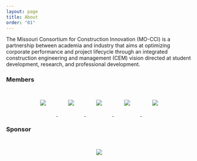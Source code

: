```yaml
---
layout: page
title: About
order: "01"
---
```


The Missouri Consortium for Construction Innovation (MO-CCI) is a partnership between academia and industry that aims at optimizing corporate performance and project lifecycle through an integrated construction engineering and management (CEM) vision directed at student development, research, and professional development.

<style>
    .member-icons {
        text-align: center;
    }
    .member-icons img {
        max-width:10em;
        max-height: 6em;
        padding: 2em;
    }
</style>

<h3>Members</h3>

<div class="member-icons">
    <a href="http://arcoconstruction.com/">
        <img src="{{ '/files/arco.png' | relative_url}}"/>
    </a>
    <a href="https://claycorp.com/">
        <img src="{{ '/files/clayco.png' | relative_url}}"/>
    </a>
    <a href="https://www.mccarthy.com/">
        <img src="{{ '/files/mccarthy.png' | relative_url}}"/>
    </a>
    <a href="https://www.bjc.org/">
        <img src="{{ '/files/bjc_healthcare.jpg' | relative_url}}"/>
    </a>
    <a href="https://brinkmannconstructors.com/">
        <img src="{{ '/files/brinkman.jpg' | relative_url}}"/>
    </a>
</div>

<h3>Sponsor</h3>

<div class="member-icons">
    <a href="https://www.garney.com/">
        <img src="{{ '/files/garney.png' | relative_url}}"/>
    </a>
</div>
